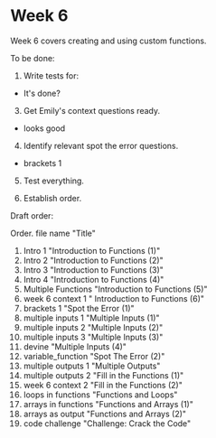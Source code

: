 # Week 6

Week 6 covers creating and using custom functions.


To be done:

1. Write tests for:
 - It's done?

3. Get Emily's context questions ready.
 - looks good

4. Identify relevant spot the error questions.
 - brackets 1

5. Test everything.

6. Establish order.

Draft order:

Order. file name "Title"

1. Intro 1 "Introduction to Functions (1)"
2. Intro 2 "Introduction to Functions (2)"
3. Intro 3 "Introduction to Functions (3)"
4. Intro 4 "Introduction to Functions (4)"
5. Multiple Functions "Introduction to Functions (5)"
6. week 6 context 1 " Introduction to Functions (6)"
7. brackets 1 "Spot the Error (1)"
8. multiple inputs 1 "Multiple Inputs (1)"
9. multiple inputs 2 "Multiple Inputs (2)"
10. multiple inputs 3 "Multiple Inputs (3)"
11. devine "Multiple Inputs (4)"
12. variable_function "Spot The Error (2)"
13. multiple outputs 1 "Multiple Outputs"
14. multiple outputs 2 "Fill in the Functions (1)"
15. week 6 context 2 "Fill in the Functions (2)"
16. loops in functions "Functions and Loops"
17. arrays in functions "Functions and Arrays (1)"
18. arrays as output "Functions and Arrays (2)"
19. code challenge "Challenge: Crack the Code"
